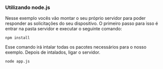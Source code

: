 ### Utilizando node.js
Nesse exemplo vocês vão montar o seu próprio servidor para poder responder as solicitações do seu dispositivo. O primeiro passo para isso é entrar na pasta servidor e executar o seguinte comando:
```
npm install
```
Esse comando irá intalar todas os pacotes necessários para o nosso exemplo. Depois de intalados, ligar o servidor.
```
node app.js
```
